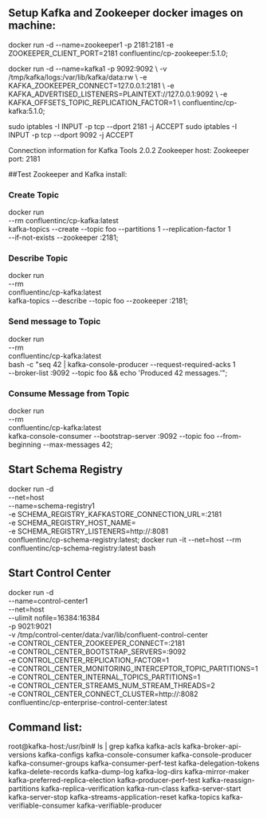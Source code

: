 ## Setup Kafka and Zookeeper docker images on <HOSTNAME> machine:

docker run -d --name=zookeeper1 -p 2181:2181 -e ZOOKEEPER_CLIENT_PORT=2181 confluentinc/cp-zookeeper:5.1.0;

docker run -d --name=kafka1 -p 9092:9092 \\
-v /tmp/kafka/logs:/var/lib/kafka/data:rw \\
-e KAFKA_ZOOKEEPER_CONNECT=127.0.0.1:2181 \\
-e KAFKA_ADVERTISED_LISTENERS=PLAINTEXT://127.0.0.1:9092 \\
-e KAFKA_OFFSETS_TOPIC_REPLICATION_FACTOR=1 \\
confluentinc/cp-kafka:5.1.0;
 
sudo iptables -I INPUT -p tcp --dport 2181 -j ACCEPT
sudo iptables -I INPUT -p tcp --dport 9092 -j ACCEPT
 
Connection information for Kafka Tools 2.0.2
Zookeeper host: <HOSTNAME>
Zookeeper port: 2181






##Test Zookeeper and Kafka install:
### Create Topic
docker run \
--rm confluentinc/cp-kafka:latest \
kafka-topics --create --topic foo --partitions 1 --replication-factor 1 \
--if-not-exists --zookeeper <HOSTNAME>:2181;
 
 
### Describe Topic
docker run \
--rm \
confluentinc/cp-kafka:latest \
kafka-topics --describe --topic foo --zookeeper <HOSTNAME>:2181;

### Send message to Topic
 
docker run \
--rm \
confluentinc/cp-kafka:latest \
bash -c "seq 42 | kafka-console-producer --request-required-acks 1 \
--broker-list <HOSTNAME>:9092 --topic foo && echo 'Produced 42 messages.'";
 
### Consume Message from Topic
 
docker run \
--rm \
confluentinc/cp-kafka:latest \
kafka-console-consumer --bootstrap-server <HOSTNAME>:9092 --topic foo --from-beginning --max-messages 42;





## Start Schema Registry
docker run -d \
--net=host \
--name=schema-registry1 \
-e SCHEMA_REGISTRY_KAFKASTORE_CONNECTION_URL=<HOSTNAME>:2181 \
-e SCHEMA_REGISTRY_HOST_NAME=<HOSTNAME> \
-e SCHEMA_REGISTRY_LISTENERS=http://<HOSTNAME>:8081 \
confluentinc/cp-schema-registry:latest;
docker run -it --net=host --rm confluentinc/cp-schema-registry:latest bash




## Start Control Center

docker run -d \
--name=control-center1 \
--net=host \
--ulimit nofile=16384:16384 \
-p 9021:9021 \
-v /tmp/control-center/data:/var/lib/confluent-control-center \
-e CONTROL_CENTER_ZOOKEEPER_CONNECT=<HOSTNAME>:2181 \
-e CONTROL_CENTER_BOOTSTRAP_SERVERS=<HOSTNAME>:9092 \
-e CONTROL_CENTER_REPLICATION_FACTOR=1 \
-e CONTROL_CENTER_MONITORING_INTERCEPTOR_TOPIC_PARTITIONS=1 \
-e CONTROL_CENTER_INTERNAL_TOPICS_PARTITIONS=1 \
-e CONTROL_CENTER_STREAMS_NUM_STREAM_THREADS=2 \
-e CONTROL_CENTER_CONNECT_CLUSTER=http://<HOSTNAME>:8082 \
confluentinc/cp-enterprise-control-center:latest




## Command list:
root@kafka-host:/usr/bin# ls | grep kafka
kafka-acls
kafka-broker-api-versions
kafka-configs
kafka-console-consumer
kafka-console-producer
kafka-consumer-groups
kafka-consumer-perf-test
kafka-delegation-tokens
kafka-delete-records
kafka-dump-log
kafka-log-dirs
kafka-mirror-maker
kafka-preferred-replica-election
kafka-producer-perf-test
kafka-reassign-partitions
kafka-replica-verification
kafka-run-class
kafka-server-start
kafka-server-stop
kafka-streams-application-reset
kafka-topics
kafka-verifiable-consumer
kafka-verifiable-producer
